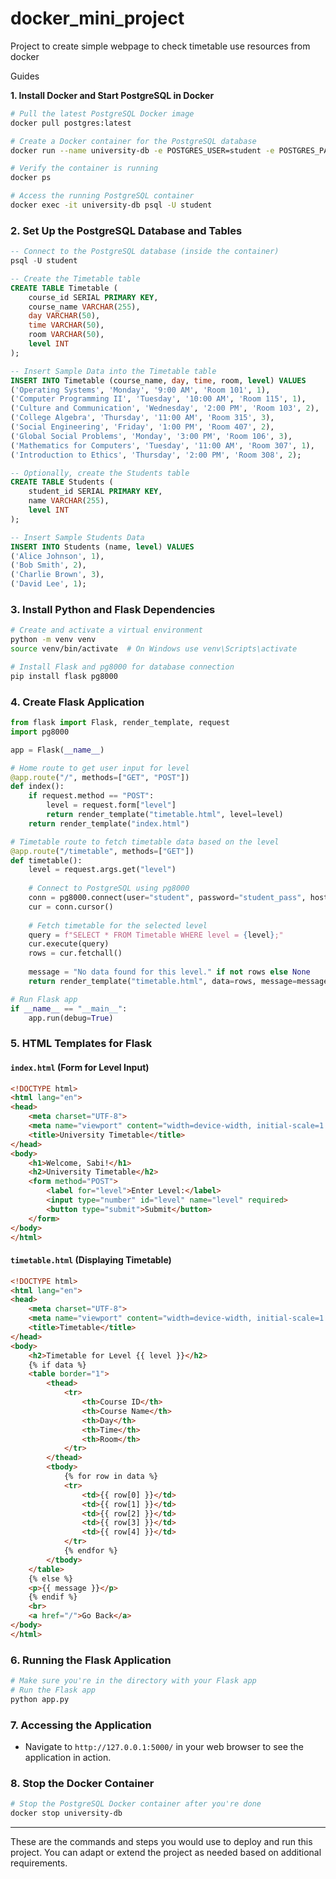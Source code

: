 # docker_mini_project
Project to create simple webpage to check timetable use resources from docker

Guides

**1. Install Docker and Start PostgreSQL in Docker**

```bash
# Pull the latest PostgreSQL Docker image
docker pull postgres:latest

# Create a Docker container for the PostgreSQL database
docker run --name university-db -e POSTGRES_USER=student -e POSTGRES_PASSWORD=student_pass -d -p 5432:5432 postgres:latest

# Verify the container is running
docker ps

# Access the running PostgreSQL container
docker exec -it university-db psql -U student
```

### 2. **Set Up the PostgreSQL Database and Tables**

```sql
-- Connect to the PostgreSQL database (inside the container)
psql -U student

-- Create the Timetable table
CREATE TABLE Timetable (
    course_id SERIAL PRIMARY KEY,
    course_name VARCHAR(255),
    day VARCHAR(50),
    time VARCHAR(50),
    room VARCHAR(50),
    level INT
);

-- Insert Sample Data into the Timetable table
INSERT INTO Timetable (course_name, day, time, room, level) VALUES
('Operating Systems', 'Monday', '9:00 AM', 'Room 101', 1),
('Computer Programming II', 'Tuesday', '10:00 AM', 'Room 115', 1),
('Culture and Communication', 'Wednesday', '2:00 PM', 'Room 103', 2),
('College Algebra', 'Thursday', '11:00 AM', 'Room 315', 3),
('Social Engineering', 'Friday', '1:00 PM', 'Room 407', 2),
('Global Social Problems', 'Monday', '3:00 PM', 'Room 106', 3),
('Mathematics for Computers', 'Tuesday', '11:00 AM', 'Room 307', 1),
('Introduction to Ethics', 'Thursday', '2:00 PM', 'Room 308', 2);

-- Optionally, create the Students table
CREATE TABLE Students (
    student_id SERIAL PRIMARY KEY,
    name VARCHAR(255),
    level INT
);

-- Insert Sample Students Data
INSERT INTO Students (name, level) VALUES
('Alice Johnson', 1),
('Bob Smith', 2),
('Charlie Brown', 3),
('David Lee', 1);
```

### 3. **Install Python and Flask Dependencies**

```bash
# Create and activate a virtual environment
python -m venv venv
source venv/bin/activate  # On Windows use venv\Scripts\activate

# Install Flask and pg8000 for database connection
pip install flask pg8000
```

### 4. **Create Flask Application**

```python
from flask import Flask, render_template, request
import pg8000

app = Flask(__name__)

# Home route to get user input for level
@app.route("/", methods=["GET", "POST"])
def index():
    if request.method == "POST":
        level = request.form["level"]
        return render_template("timetable.html", level=level)
    return render_template("index.html")

# Timetable route to fetch timetable data based on the level
@app.route("/timetable", methods=["GET"])
def timetable():
    level = request.args.get("level")
    
    # Connect to PostgreSQL using pg8000
    conn = pg8000.connect(user="student", password="student_pass", host="localhost", port=5432, database="postgres")
    cur = conn.cursor()
    
    # Fetch timetable for the selected level
    query = f"SELECT * FROM Timetable WHERE level = {level};"
    cur.execute(query)
    rows = cur.fetchall()
    
    message = "No data found for this level." if not rows else None
    return render_template("timetable.html", data=rows, message=message)

# Run Flask app
if __name__ == "__main__":
    app.run(debug=True)
```

### 5. **HTML Templates for Flask**

#### **`index.html` (Form for Level Input)**

```html
<!DOCTYPE html>
<html lang="en">
<head>
    <meta charset="UTF-8">
    <meta name="viewport" content="width=device-width, initial-scale=1.0">
    <title>University Timetable</title>
</head>
<body>
    <h1>Welcome, Sabi!</h1>
    <h2>University Timetable</h2>
    <form method="POST">
        <label for="level">Enter Level:</label>
        <input type="number" id="level" name="level" required>
        <button type="submit">Submit</button>
    </form>
</body>
</html>
```

#### **`timetable.html` (Displaying Timetable)**

```html
<!DOCTYPE html>
<html lang="en">
<head>
    <meta charset="UTF-8">
    <meta name="viewport" content="width=device-width, initial-scale=1.0">
    <title>Timetable</title>
</head>
<body>
    <h2>Timetable for Level {{ level }}</h2>
    {% if data %}
    <table border="1">
        <thead>
            <tr>
                <th>Course ID</th>
                <th>Course Name</th>
                <th>Day</th>
                <th>Time</th>
                <th>Room</th>
            </tr>
        </thead>
        <tbody>
            {% for row in data %}
            <tr>
                <td>{{ row[0] }}</td>
                <td>{{ row[1] }}</td>
                <td>{{ row[2] }}</td>
                <td>{{ row[3] }}</td>
                <td>{{ row[4] }}</td>
            </tr>
            {% endfor %}
        </tbody>
    </table>
    {% else %}
    <p>{{ message }}</p>
    {% endif %}
    <br>
    <a href="/">Go Back</a>
</body>
</html>
```

### 6. **Running the Flask Application**

```bash
# Make sure you're in the directory with your Flask app
# Run the Flask app
python app.py
```

### 7. **Accessing the Application**

- Navigate to `http://127.0.0.1:5000/` in your web browser to see the application in action.

### 8. **Stop the Docker Container**

```bash
# Stop the PostgreSQL Docker container after you're done
docker stop university-db
```

---

These are the commands and steps you would use to deploy and run this project. You can adapt or extend the project as needed based on additional requirements.
